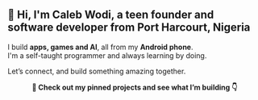 ## 👋 Hi, I'm Caleb Wodi, a teen founder and software developer from Port Harcourt, Nigeria

I build **apps, games and AI**, all from my **Android phone**.  
I'm a self-taught programmer and always learning by doing.

Let’s connect, and build something amazing together.

<p align="center"><strong>📌 Check out my pinned projects and see what I’m building 👇</strong></p>
